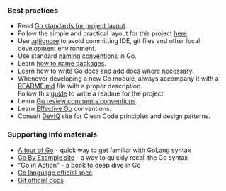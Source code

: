 
### Best practices

* Read [Go standards for project layout](https://github.com/golang-standards/project-layout).
* Follow the simple and practical layout for this
  project [here](https://eli.thegreenplace.net/2019/simple-go-project-layout-with-modules/).
* Use [.gitignore](https://git-scm.com/docs/gitignore) to avoid committing IDE, git files and other local development environment.
* Use standard [naming conventions](https://talks.golang.org/2014/names.slide#1) in Go.
* Learn [how to name packages](https://go.dev/blog/package-names).
* Learn how to write [Go docs](https://go.dev/blog/godoc) and add docs where necessary.
* Whenever developing a new Go module, always accompany it with a [README.md](https://www.makeareadme.com/) file with a proper
  description.  
  Follow this [guide](https://www.freecodecamp.org/news/how-to-write-a-good-readme-file/) to write a readme for the project.
* Learn [Go review comments conventions](https://gist.github.com/adamveld12/c0d9f0d5f0e1fba1e551#go-code-review-comments).
* Learn [Effective Go](https://go.dev/doc/effective_go) conventions.
* Consult [DevIQ](https://deviq.com/) site for Clean Code principles and design patterns.


### Supporting info materials

* [A tour of Go](https://go.dev/tour/) - quick way to get familiar with GoLang syntax
* [Go By Example site](https://gobyexample.com/) - a way to quickly recall the Go syntax
* "Go in Action" - a book to deep dive in Go
* [Go language official spec](https://go.dev/doc/)
* [Git official docs](https://git-scm.com/doc)